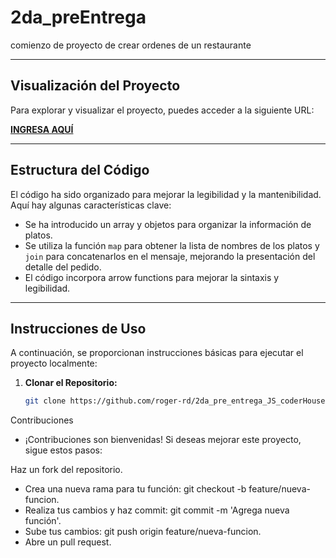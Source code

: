 # 2da_preEntrega

comienzo de proyecto de crear ordenes de un restaurante

---

## Visualización del Proyecto

Para explorar y visualizar el proyecto, puedes acceder a la siguiente URL:

[**INGRESA AQUÍ**](https://charming-capybara-407d8b.netlify.app) 

---

## Estructura del Código

El código ha sido organizado para mejorar la legibilidad y la mantenibilidad. Aquí hay algunas características clave:

- Se ha introducido un array y objetos para organizar la información de platos.
- Se utiliza la función `map` para obtener la lista de nombres de los platos y `join` para concatenarlos en el mensaje, mejorando la presentación del detalle del pedido.
- El código incorpora arrow functions para mejorar la sintaxis y legibilidad.

---

## Instrucciones de Uso

A continuación, se proporcionan instrucciones básicas para ejecutar el proyecto localmente:

1. **Clonar el Repositorio:**
   ```bash
   git clone https://github.com/roger-rd/2da_pre_entrega_JS_coderHouse-Public.git


Contribuciones
- ¡Contribuciones son bienvenidas! Si deseas mejorar este proyecto, sigue estos pasos:

Haz un fork del repositorio.
- Crea una nueva rama para tu función: git checkout -b feature/nueva-funcion.
- Realiza tus cambios y haz commit: git commit -m 'Agrega nueva función'.
- Sube tus cambios: git push origin feature/nueva-funcion.
- Abre un pull request.
